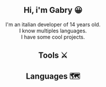<link rel="stylesheet" href="styles.css">
<div align="center">

## Hi, i'm Gabry 😀

I'm an italian developer of 14 years old.  
I know multiples languages.  
I have some cool projects.  
</div>

<div align="center">
  
## Tools ⚔
</div>

<div align="center">
  
## Languages 🗺
<div style="border-radius: 7px;">
<i style="background-url: url('languages/javascript.png')"></i>
<i class="programming lang-csharp"></i>
<i class="programming lang-python"></i>
<i class="programming lang-typescript"></i>
<i class="programming lang-html"></i>
<i class="programming lang-css"></i>
</div>
</div>
